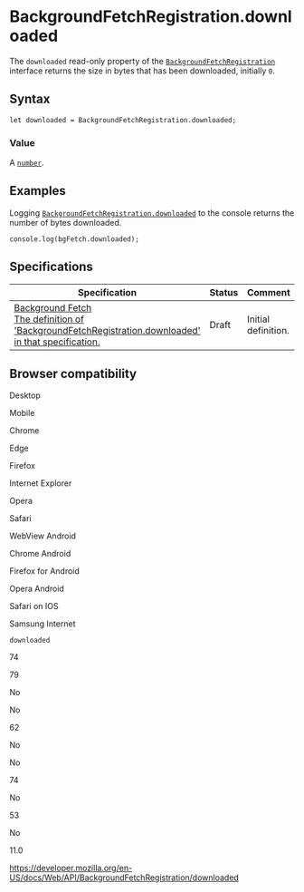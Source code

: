 # BackgroundFetchRegistration.downloaded

The `downloaded` read-only property of the [`BackgroundFetchRegistration`](../backgroundfetchregistration) interface returns the size in bytes that has been downloaded, initially `0`.

## Syntax

    let downloaded = BackgroundFetchRegistration.downloaded;

### Value

A [`number`](https://developer.mozilla.org/en-US/docs/Web/JavaScript/Reference/Global_Objects/Number).

## Examples

Logging [`BackgroundFetchRegistration.downloaded`](downloaded) to the console returns the number of bytes downloaded.

    console.log(bgFetch.downloaded);

## Specifications

<table><thead><tr class="header"><th>Specification</th><th>Status</th><th>Comment</th></tr></thead><tbody><tr class="odd"><td><a href="https://wicg.github.io/background-fetch/#dom-backgroundfetchregistration-downloaded">Background Fetch<br />
<span class="small">The definition of 'BackgroundFetchRegistration.downloaded' in that specification.</span></a></td><td><span class="spec-draft">Draft</span></td><td>Initial definition.</td></tr></tbody></table>

## Browser compatibility

Desktop

Mobile

Chrome

Edge

Firefox

Internet Explorer

Opera

Safari

WebView Android

Chrome Android

Firefox for Android

Opera Android

Safari on IOS

Samsung Internet

`downloaded`

74

79

No

No

62

No

No

74

No

53

No

11.0

<a href="https://developer.mozilla.org/en-US/docs/Web/API/BackgroundFetchRegistration/downloaded" class="_attribution-link">https://developer.mozilla.org/en-US/docs/Web/API/BackgroundFetchRegistration/downloaded</a>
